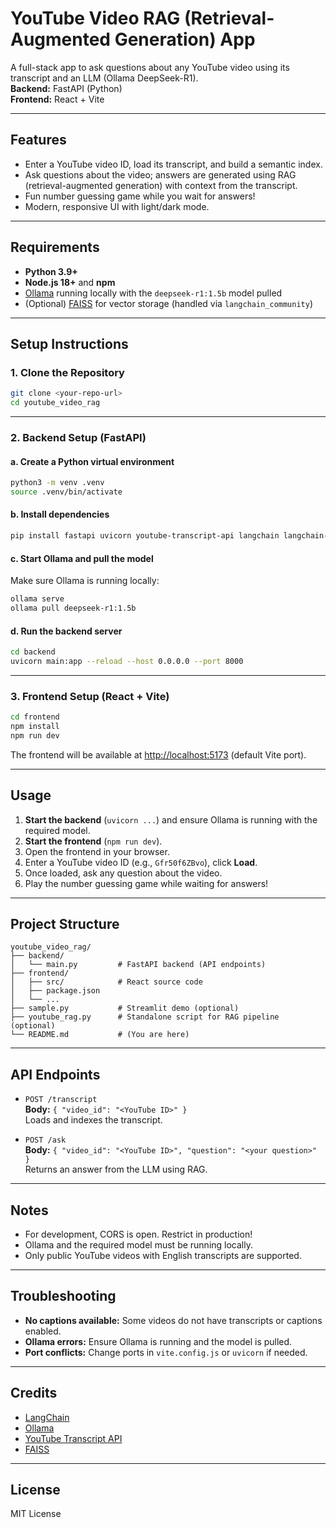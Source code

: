 # YouTube Video RAG (Retrieval-Augmented Generation) App

A full-stack app to ask questions about any YouTube video using its transcript and an LLM (Ollama DeepSeek-R1).  
**Backend:** FastAPI (Python)  
**Frontend:** React + Vite

---

## Features

- Enter a YouTube video ID, load its transcript, and build a semantic index.
- Ask questions about the video; answers are generated using RAG (retrieval-augmented generation) with context from the transcript.
- Fun number guessing game while you wait for answers!
- Modern, responsive UI with light/dark mode.

---

## Requirements

- **Python 3.9+**
- **Node.js 18+** and **npm**
- [Ollama](https://ollama.com/) running locally with the `deepseek-r1:1.5b` model pulled
- (Optional) [FAISS](https://github.com/facebookresearch/faiss) for vector storage (handled via `langchain_community`)

---

## Setup Instructions

### 1. Clone the Repository

```sh
git clone <your-repo-url>
cd youtube_video_rag
```

---

### 2. Backend Setup (FastAPI)

#### a. Create a Python virtual environment

```sh
python3 -m venv .venv
source .venv/bin/activate
```

#### b. Install dependencies

```sh
pip install fastapi uvicorn youtube-transcript-api langchain langchain-community langchain-ollama
```

#### c. Start Ollama and pull the model

Make sure Ollama is running locally:

```sh
ollama serve
ollama pull deepseek-r1:1.5b
```

#### d. Run the backend server

```sh
cd backend
uvicorn main:app --reload --host 0.0.0.0 --port 8000
```

---

### 3. Frontend Setup (React + Vite)

```sh
cd frontend
npm install
npm run dev
```

The frontend will be available at [http://localhost:5173](http://localhost:5173) (default Vite port).

---

## Usage

1. **Start the backend** (`uvicorn ...`) and ensure Ollama is running with the required model.
2. **Start the frontend** (`npm run dev`).
3. Open the frontend in your browser.
4. Enter a YouTube video ID (e.g., `Gfr50f6ZBvo`), click **Load**.
5. Once loaded, ask any question about the video.
6. Play the number guessing game while waiting for answers!

---

## Project Structure

```
youtube_video_rag/
├── backend/
│   └── main.py         # FastAPI backend (API endpoints)
├── frontend/
│   ├── src/            # React source code
│   ├── package.json
│   └── ...
├── sample.py           # Streamlit demo (optional)
├── youtube_rag.py      # Standalone script for RAG pipeline (optional)
└── README.md           # (You are here)
```

---

## API Endpoints

- `POST /transcript`  
  **Body:** `{ "video_id": "<YouTube ID>" }`  
  Loads and indexes the transcript.

- `POST /ask`  
  **Body:** `{ "video_id": "<YouTube ID>", "question": "<your question>" }`  
  Returns an answer from the LLM using RAG.

---

## Notes

- For development, CORS is open. Restrict in production!
- Ollama and the required model must be running locally.
- Only public YouTube videos with English transcripts are supported.

---

## Troubleshooting

- **No captions available:** Some videos do not have transcripts or captions enabled.
- **Ollama errors:** Ensure Ollama is running and the model is pulled.
- **Port conflicts:** Change ports in `vite.config.js` or `uvicorn` if needed.

---

## Credits

- [LangChain](https://github.com/langchain-ai/langchain)
- [Ollama](https://ollama.com/)
- [YouTube Transcript API](https://github.com/jdepoix/youtube-transcript-api)
- [FAISS](https://github.com/facebookresearch/faiss)

---

## License

MIT License